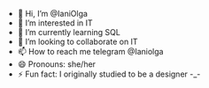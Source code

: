 - 👋 Hi, I’m @IaniOlga
- 👀 I’m interested in IT 
- 🌱 I’m currently learning SQL
- 💞️ I’m looking to collaborate on IT
- 📫 How to reach me telegram @Ianiolga
- 😄 Pronouns: she/her
- ⚡ Fun fact: I originally studied to be a designer -_-

<!---
IaniOlga/IaniOlga is a ✨ special ✨ repository because its `README.md` (this file) appears on your GitHub profile.
You can click the Preview link to take a look at your changes.
--->

